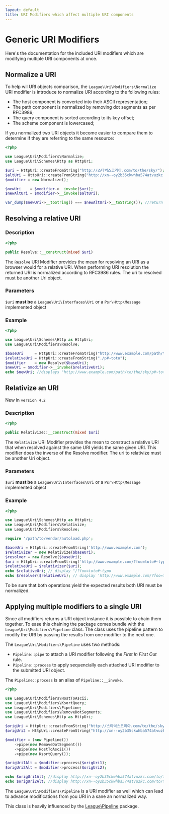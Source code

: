 ```yaml
---
layout: default
title: URI Modifiers which affect multiple URI components
---
```


# Generic URI Modifiers

Here's the documentation for the included URI modifiers which are modifying multiple URI components at once.

## Normalize a URI

To help wil URI objects comparison, the  <code>League\Uri\Modifiers\Normalize</code> URI modifier is introduce to normalize URI according to the following rules:

- The host component is converted into their ASCII representation;
- The path component is normalized by removing dot segments as per RFC3986;
- The query component is sorted according to its key offset;
- The scheme component is lowercased;

If you normalized two URI objects it become easier to compare them to determine if they are referring to the same resource:

~~~php
<?php

use League\Uri\Modifiers\Normalize;
use League\Uri\Schemes\Http as HttpUri;

$uri = HttpUri::createFromString("http://스타벅스코리아.com/to/the/sky/");
$altUri = HttpUri::createFromString("http://xn--oy2b35ckwhba574atvuzkc.com/path/../to/the/./sky/");
$modifier = new Normalize();

$newUri    = $modifier->__invoke($uri);
$newAltUri = $modifier->__invoke($altUri);

var_dump($newUri->__toString() === $newAltUri->__toString()); //return true
~~~

## Resolving a relative URI

### Description

~~~php
<?php

public Resolve::__construct(mixed $uri)
~~~

The `Resolve` URI Modifier provides the mean for resolving an URI as a browser would for a relative URI. When performing URI resolution the returned URI is normalized according to RFC3986 rules. The uri to resolved must be another Uri object.

### Parameters

`$uri` **must be** a `League\Uri\Interfaces\Uri` or a `Psr\Http\Message` implemented object

### Example

~~~php
<?php

use League\Uri\Schemes\Http as HttpUri;
use League\Uri\Modifiers\Resolve;

$baseUri     = HttpUri::createFromString("http://www.example.com/path/to/the/sky/");
$relativeUri = HttpUri::createFromString("./p#~toto");
$modifier    = new Resolve($baseUri);
$newUri = $modifier->__invoke($relativeUri);
echo $newUri; //displays "http://www.example.com/path/to/the/sky/p#~toto"
~~~

## Relativize an URI

<p class="message-notice">New in <code>version 4.2</code></p>

### Description

~~~php
<?php

public Relativize::__construct(mixed $uri)
~~~

The `Relativize` URI Modifier provides the mean to construct a relative URI that when resolved against the same URI yields the same given URI. This modifier does the inverse of the Resolve modifier. The uri to relativize must be another Uri object.

### Parameters

`$uri` **must be** a `League\Uri\Interfaces\Uri` or a `Psr\Http\Message` implemented object

### Example

~~~php
<?php

use League\Uri\Schemes\Http as HttpUri;
use League\Uri\Modifiers\Relativize;
use League\Uri\Modifiers\Resolve;

require '/path/to/vendor/autoload.php';

$baseUri = HttpUri::createFromString('http://www.example.com');
$relativizer = new Relativize($baseUri);
$resolver = new Resolve($baseUri);
$uri = HttpUri::createFromString('http://www.example.com/?foo=toto#~typo');
$relativeUri = $relativizer($uri);
echo $relativeUri; // display "/?foo=toto#~typo
echo $resolver($relativeUri); // display 'http://www.example.com/?foo=toto#~typo'
~~~

<p class="message-notice">To be sure that both operations yield the expected results both URI must be normalized.</p>

## Applying multiple modifiers to a single URI

Since all modifiers returns a URI object instance it is possible to chain them together. To ease this chaining the package comes bundle with the `League\Uri\Modifiers\Pipeline` class. The class uses the pipeline pattern to modify the URI by passing the results from one modifier to the next one.

The `League\Uri\Modifiers\Pipeline` uses two methods:

- `Pipeline::pipe` to attach a URI modifier following the *First In First Out* rule.
- `Pipeline::process` to apply sequencially each attached URI modifier to the submitted URI object.

<p class="message-notice">The <code>Pipeline::process</code> is an alias of <code>Pipeline::__invoke</code>.</p>

~~~php
<?php

use League\Uri\Modifiers\HostToAscii;
use League\Uri\Modifiers\KsortQuery;
use League\Uri\Modifiers\Pipeline;
use League\Uri\Modifiers\RemoveDotSegments;
use League\Uri\Schemes\Http as HttpUri;

$origUri = HttpUri::createFromString("http://스타벅스코리아.com/to/the/sky/");
$origUri2 = HttpUri::createFromString("http://xn--oy2b35ckwhba574atvuzkc.com/path/../to/the/./sky/");

$modifier = (new Pipeline())
	->pipe(new RemoveDotSegment())
	->pipe(new HostToAscii())
	->pipe(new KsortQuery());

$origUri1Alt = $modifier->process($origUri1);
$origUri2Alt = $modifier->process($origUri2);

echo $origUri1Alt; //display http://xn--oy2b35ckwhba574atvuzkc.com/to/the/sky/
echo $origUri2Alt; //display http://xn--oy2b35ckwhba574atvuzkc.com/to/the/sky/
~~~

<p class="message-notice">The <code>League\Uri\Modifiers\Pipeline</code> is a URI modifier as well which can lead to advance modifications from you URI in a sane an normalized way.</p>

<p class="message-info">This class is heavily influenced by the <a href="http://pipeline.thephpleague.com">League\Pipeline</a> package.</p>
